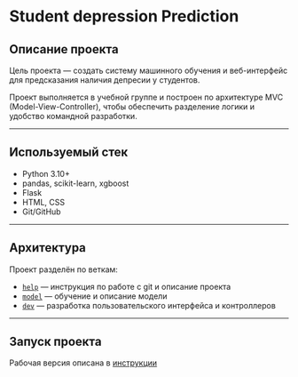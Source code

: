# Student depression Prediction

## Описание проекта

Цель проекта — создать систему машинного обучения и веб-интерфейс для предсказания наличия депресии у студентов.

Проект выполняется в учебной группе и построен по архитектуре MVC (Model-View-Controller), чтобы обеспечить разделение логики и удобство командной разработки.

---

## Используемый стек

- Python 3.10+
- pandas, scikit-learn, xgboost
- Flask
- HTML, CSS
- Git/GitHub

---

## Архитектура

Проект разделён по веткам:

- [`help`](./help) — инструкция по работе с git и описание проекта
- [`model`](dev/model) — обучение и описание модели
- [`dev`](./dev) — разработка пользовательского интерфейса и контроллеров

---

## Запуск проекта
Рабочая версия описана в [инструкции](help/README_Git.md#0-а-как-запустить) 
